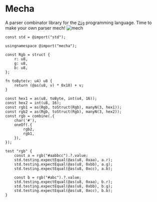 # Mecha

A parser combinator library for the [`Zig`](https://ziglang.org/)
programming language. Time to make your own parser mech!
![mech](https://thumbs.gfycat.com/GrippingElatedAzurevasesponge-size_restricted.gif)

```zig
const std = @import("std");

usingnamespace @import("mecha");

const Rgb = struct {
    r: u8,
    g: u8,
    b: u8,
};

fn toByte(v: u4) u8 {
    return (@as(u8, v) * 0x10) + v;
}

const hex1 = as(u8, toByte, int(u4, 16));
const hex2 = int(u8, 16);
const rgb1 = as(Rgb, toStruct(Rgb), manyN(3, hex1));
const rgb2 = as(Rgb, toStruct(Rgb), manyN(3, hex2));
const rgb = combine(.{
    char('#'),
    oneOf(.{
        rgb2,
        rgb1,
    }),
});

test "rgb" {
    const a = rgb("#aabbcc").?.value;
    std.testing.expectEqual(@as(u8, 0xaa), a.r);
    std.testing.expectEqual(@as(u8, 0xbb), a.g);
    std.testing.expectEqual(@as(u8, 0xcc), a.b);

    const b = rgb("#abc").?.value;
    std.testing.expectEqual(@as(u8, 0xaa), b.r);
    std.testing.expectEqual(@as(u8, 0xbb), b.g);
    std.testing.expectEqual(@as(u8, 0xcc), b.b);
}

```

